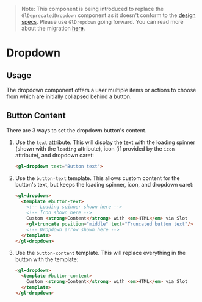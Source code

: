 > Note: This component is being introduced to replace the `GlDeprecatedDropdown` component as it
> doesn't conform to the [design specs](https://design.gitlab.com/components/dropdowns#dropdown).
> Please use `GlDropdown` going forward. You can read more about the migration
> [here](https://gitlab.com/gitlab-org/gitlab-ui/-/issues/673).

# Dropdown

<!-- STORY -->

## Usage

The dropdown component offers a user multiple items or actions to choose from which are initially collapsed behind a button.

## Button Content

There are 3 ways to set the dropdown button's content.

1. Use the `text` attribute. This will display the text with the loading spinner (shown with the `loading` attribute), icon (if provided by the `icon` attribute), and dropdown caret:

    ```html
    <gl-dropdown text="Button text">
    ```

1. Use the `button-text` template. This allows custom content for the button's text, but keeps the loading spinner, icon, and dropdown caret:

    ```html
    <gl-dropdown>
      <template #button-text>
        <!-- Loading spinner shown here -->
        <!-- Icon shown here -->
        Custom <strong>Content</strong> with <em>HTML</em> via Slot
        <gl-truncate position="middle" text="Truncated button text"/>
        <!-- Dropdown arrow shown here -->
      </template>
    </gl-dropdown>
    ```

1. Use the `button-content` template. This will replace everything in the button with the template:

    ```html
    <gl-dropdown>
      <template #button-content>
        Custom <strong>Content</strong> with <em>HTML</em> via Slot
      </template>
    </gl-dropdown>
    ```
